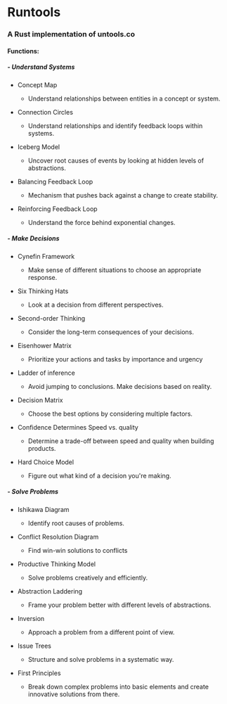 # Runtools
### A Rust implementation of untools.co

#### Functions:

##### - Understand Systems

- Concept Map
    - Understand relationships between entities in a concept or system.

- Connection Circles
    - Understand relationships and identify feedback loops within systems.

- Iceberg Model
    - Uncover root causes of events by looking at hidden levels of abstractions.

- Balancing Feedback Loop
    - Mechanism that pushes back against a change to create stability.

- Reinforcing Feedback Loop
    - Understand the force behind exponential changes.

##### - Make Decisions

- Cynefin Framework
    - Make sense of different situations to choose an appropriate response.

- Six Thinking Hats
    - Look at a decision from different perspectives.

- Second-order Thinking
    - Consider the long-term consequences of your decisions.

- Eisenhower Matrix
    - Prioritize your actions and tasks by importance and urgency

- Ladder of inference
    - Avoid jumping to conclusions. Make decisions based on reality.

- Decision Matrix
    - Choose the best options by considering multiple factors.

- Confidence Determines Speed vs. quality
    - Determine a trade-off between speed and quality when building products.

- Hard Choice Model
    - Figure out what kind of a decision you're making.


##### - Solve Problems 

- Ishikawa Diagram
    - Identify root causes of problems.

- Conflict Resolution Diagram
    - Find win-win solutions to conflicts

- Productive Thinking Model
    - Solve problems creatively and efficiently.

- Abstraction Laddering
    - Frame your problem better with different levels of abstractions.

- Inversion
    - Approach a problem from a different point of view.

- Issue Trees
    - Structure and solve problems in a systematic way.

- First Principles
    - Break down complex problems into basic elements and create innovative solutions from there.


